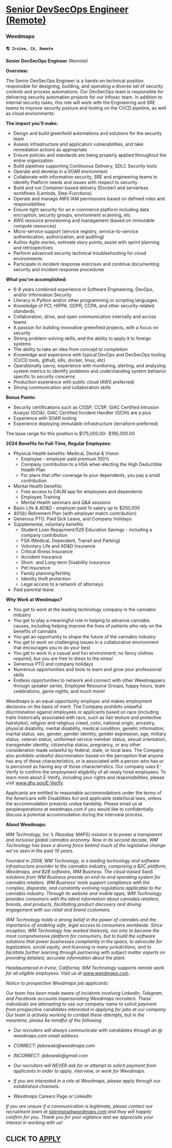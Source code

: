 # [Senior DevSecOps Engineer (Remote)](https://www.remotewlb.com/apply/senior-devsecops-engineer-remote)  
### Weedmaps  
#### `🌎 Irvine, CA, Remote`  

**Senior DevSecOps Engineer** (Remote)

**Overview:**

The Senior DevSecOps Engineer is a hands-on technical position responsible for designing, building, and operating a diverse set of security controls and process automations. Our DevSecOps team is responsible for delivering security automation projects for our Infosec team. In addition to internal security tasks, this role will work with the Engineering and SRE teams to improve security posture and tooling on the CI/CD pipeline, as well as cloud environments.

**The impact you'll make:**

  * Design and build greenfield automations and solutions for the security team
  * Assess infrastructure and application vulnerabilities, and take remediation actions as appropriate
  * Ensure policies and standards are being properly applied throughout the entire organization
  * Build pipelines supporting Continuous Delivery, SDLC Security tools
  * Operate and develop in a SOAR environment
  * Collaborate with information security, SRE and engineering teams to identify Platform needs and issues with respect to security
  * Build and run Container-based delivery (Docker) and serverless workflows (Lambda, Step-Functions)
  * Operate and manage AWS IAM permissions based on defined roles and responsibilities
  * Ensure tight security for an e-commerce platform including data encryption, security groups, environment scanning, etc.
  * AWS resource provisioning and management (based on immutable compute resources) 
  * Micro-service support (service registry, service-to-service authentication, authorization, and auditing) 
  * Author Agile stories, estimate story points, assist with sprint planning and retrospectives
  * Perform advanced security technical troubleshooting for cloud environments
  * Participate in incident response exercises and continue documenting security and incident response procedures

**What you've accomplished:**

  * 6-8 years combined experience in Software Engineering, DevOps, and/or Information Security
  * Literacy in Python and/or other programming or scripting languages.
  * Knowledge of PCI, HIPPA. GDPR, CCPA, and other security-related standards.
  * Collaboration, drive, and open communication internally and across teams
  * A passion for building innovative greenfield projects, with a focus on security
  * Strong problem-solving skills, and the ability to apply it to foreign systems
  * The ability to take an idea from concept to completion
  * Knowledge and experience with typical DevOps and DevSecOps tooling (CI/CD tools, github, k8s, docker, linux, etc)
  * Operationally savvy, experience with monitoring, alerting, and analyzing system metrics to identify problems and understanding system behavior specific to security concerns
  * Production experience with public cloud (AWS preferred)
  * Strong communication and collaboration skills

**Bonus Points:**

  * Security certifications such as CISSP, CCSP, GIAC Certified Intrusion Analyst (GCIA), GIAC Certified Incident Handler (GCIH) are a plus
  * Experience with SOAR tooling
  * Experience deploying immutable infrastructure (terraform preferred)

The base range for this position is $175,000.00- $195,000.00

**2024 Benefits for Full-Time, Regular Employees:**

  * Physical Health benefits: Medical, Dental & Vision:
    * Employee - employer paid premium 100%
    * Company contribution to a HSA when electing the High Deductible Health Plan
    * For plans that offer coverage to your dependents, you pay a small contribution
  * Mental Health benefits:
    * Free access to CALM app for employees and dependents
    * Employee Training
    * Mental Health seminars and Q&A sessions
  * Basic Life & AD&D - employer paid 1x salary up to $250,000
  * 401(k) Retirement Plan (with employer match contribution)
  * Generous PTO, Paid Sick Leave, and Company Holidays
  * Supplemental, voluntary benefits
    * Student Loan Repayment/529 Education Savings - including a company contribution
    * FSA (Medical, Dependent, Transit and Parking)
    * Voluntary Life and AD&D Insurance
    * Critical Illness Insurance
    * Accident Insurance
    * Short- and Long-term Disability Insurance
    * Pet Insurance
    * Family planning/fertility
    * Identity theft protection
    * Legal access to a network of attorneys
  * Paid parental leave

**Why Work at Weedmaps?**

  * You get to work at the leading technology company in the cannabis industry
  * You get to play a meaningful role in helping to advance cannabis causes, including helping improve the lives of patients who rely on the benefits of cannabis
  * You get an opportunity to shape the future of the cannabis industry
  * You get to work on challenging issues in a collaborative environment that encourages you to do your best 
  * You get to work in a casual and fun environment; no fancy clothes required, but you are free to dress to the nines!
  * Generous PTO and company holidays
  * Numerous opportunities and tools to learn and grow your professional skills
  * Endless opportunities to network and connect with other Weedmappers through speaker series, Employee Resource Groups, happy hours, team celebrations, game nights, and much more!

Weedmaps is an equal opportunity employer and makes employment decisions on the basis of merit. The Company prohibits unlawful discrimination against employees or applicants based on race (including traits historically associated with race, such as hair texture and protective hairstyles), religion and religious creed, color, national origin, ancestry, physical disability, mental disability, medical condition, genetic information, marital status, sex, gender, gender identity, gender expression, age, military status, veteran status, uniformed service member status, sexual orientation, transgender identity, citizenship status, pregnancy, or any other consideration made unlawful by federal, state, or local laws. The Company also prohibits unlawful discrimination based on the perception that anyone has any of those characteristics, or is associated with a person who has or is perceived as having any of those characteristics. Our company uses E-Verify to confirm the employment eligibility of
all newly hired employees. To learn more about E-Verify, including your rights and responsibilities, please visit www.dhs.gov/E-Verify.

Applicants are entitled to reasonable accommodations under the terms of the Americans with Disabilities Act and applicable state/local laws, unless the accommodation presents undue hardship. Please email us at peopleoperations at weedmaps.com if you would like to confidentially discuss a potential accommodation during the interview process.

**About Weedmaps:**

_WM Technology, Inc.’s (Nasdaq: MAPS) mission is to power a transparent and inclusive global cannabis economy. Now in its second decade, WM Technology has been a driving force behind much of the legislative change we’ve seen in the past 10 years._

_Founded in 2008, WM Technology, is a leading technology and software infrastructure provider to the cannabis industry, comprising a B2C platform, Weedmaps, and B2B software, WM Business. The cloud-based SaaS solutions from WM Business provide an end-to-end operating system for cannabis retailers. WM Business’ tools support compliance with the complex, disparate, and constantly evolving regulations applicable to the cannabis industry. Through its website and mobile apps, WM Technology provides consumers with the latest information about cannabis retailers, brands, and products, facilitating product discovery and driving engagement with our retail and brand customers._

_WM Technology holds a strong belief in the power of cannabis and the importance of enabling safe, legal access to consumers worldwide. Since inception, WM Technology has worked tirelessly, not only to become the most comprehensive platform for consumers, but to build the software solutions that power businesses compliantly in the space, to advocate for legalization, social equity, and licensing in many jurisdictions, and to facilitate further learning through partnering with subject matter experts on providing detailed, accurate information about the plant._

_Headquartered in Irvine, California, WM Technology supports remote work for all eligible employees. Visit us at_ www.weedmaps.com _._

_Notice to prospective Weedmaps job applicants:_

_Our team has been made aware of incidents involving LinkedIn, Telegram, and Facebook accounts impersonating Weedmaps recruiters. These individuals are attempting to use our company name to solicit payment from prospective candidates interested in applying for jobs at our company. Our team is actively working to combat these attempts, but in the meantime, please be mindful of the following:_

  * _Our recruiters will always communicate with candidates through an @_ weedmaps.com _email address._

  * _CORRECT: jlebowski@weedmaps.com_

  * _INCORRECT: jlebowski@gmail.com_

  * _Our recruiters will NEVER ask for or attempt to solicit payment from applicants in order to apply, interview, or work for Weedmaps._

  * _If you are interested in a role at Weedmaps, please apply through our established channels._

  * _Weedmaps_ Careers Page _or_ LinkedIn

_If you are unsure if a communication is legitimate, please contact our recruitment team at talentops@weedmaps.com and they will happily confirm for you. Thank you for your vigilance and we appreciate your interest in working with us!_

  
## CLICK TO [APPLY](https://www.remotewlb.com/apply/senior-devsecops-engineer-remote)

